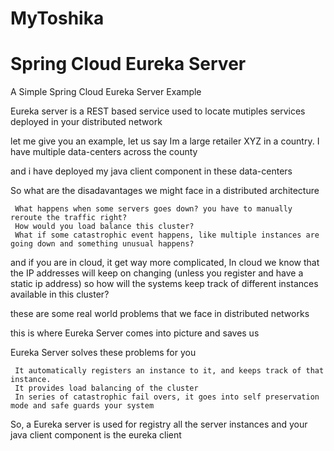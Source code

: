 # MyToshika

# Spring Cloud Eureka Server

A Simple Spring Cloud Eureka Server Example

Eureka server is a REST based service used to locate mutiples services deployed in your distributed network

let me give you an example, let us say Im a large retailer XYZ in a country. I have multiple data-centers across the county

and i have deployed my java client component in these data-centers

So what are the disadavantages we might face in a distributed architecture

     What happens when some servers goes down? you have to manually reroute the traffic right?
     How would you load balance this cluster?
     What if some catastrophic event happens, like multiple instances are going down and something unusual happens?

and if you are in cloud, it get way more complicated, In cloud we know that the IP addresses will keep on changing (unless you register and have a static ip address)
so how will the systems keep track of different instances available in this cluster?

these are some real world problems that we face in distributed networks

this is where Eureka Server comes into picture and saves us

Eureka Server solves these problems for you

     It automatically registers an instance to it, and keeps track of that instance.
     It provides load balancing of the cluster
     In series of catastrophic fail overs, it goes into self preservation mode and safe guards your system

So, a Eureka server is used for registry all the server instances and your java client component is the eureka client
